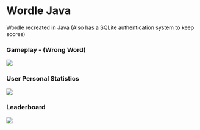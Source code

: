 # Wordle Java

Wordle recreated in Java (Also has a SQLite authentication system to keep scores)

### Gameplay - (Wrong Word)

![](https://i.imgur.com/AqxsaOE.png)
### User Personal Statistics

![](https://i.imgur.com/XOxSFjm.png)

### Leaderboard
![](https://i.imgur.com/srl2HfS.png)